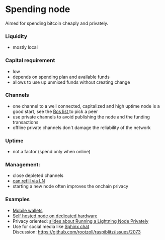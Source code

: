 # Spending node

Aimed for spending bitcoin cheaply and privately.

### Liquidity
* mostly local

### Capital requirement
* low
* depends on spending plan and available funds
* allows to use up unmixed funds without creating change

### Channels
* one channel to a well connected, capitalized and high uptime node is a good start, see the [Bos list ](bosscore.md) to pick a peer
* use private channels to avoid publishing the node and the funding transactions
* offline private channels don't damage the reliability of the network

### Uptime
* not a factor (spend only when online)

### Management: 
* close depleted channels 
* [can refill via LN](createoutboundliquidity.md)
* starting a new node often improves the onchain privacy

### Examples
* [Mobile wallets](createinboundliquidity.md#non-custodial-wallets)
* [Self hosted node on dedicated hardware](https://github.com/bavarianledger/bitcoin-nodes)
* Privacy oriented: [slides about Running a Lightning Node Privately](https://keybase.pub/oms/slides/Running_a_Lightning_Node_Privately.pdf)
* Use for social media like [Sphinx chat](https://sphinx.chat/)  
  Discussion: https://github.com/rootzoll/raspiblitz/issues/2073